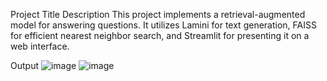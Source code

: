 Project Title
Description
This project implements a retrieval-augmented model for answering questions. It utilizes Lamini for text generation, FAISS for efficient nearest neighbor search, and Streamlit for presenting it on a web interface.

Output
![image](https://github.com/Sofian-Khan/Text-generator/assets/107492899/5df8f0a8-ad00-482d-8950-22840d11563a)
![image](https://github.com/Sofian-Khan/Text-generator/assets/107492899/2db9f00c-3de6-4967-93d4-24d7234225be)



